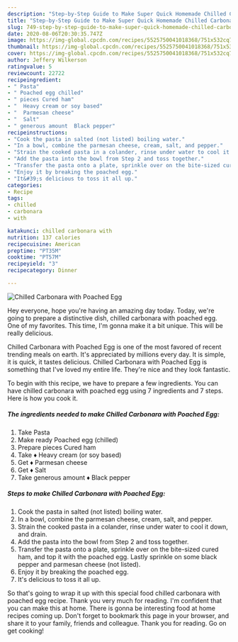 ```yaml
---
description: "Step-by-Step Guide to Make Super Quick Homemade Chilled Carbonara with Poached Egg"
title: "Step-by-Step Guide to Make Super Quick Homemade Chilled Carbonara with Poached Egg"
slug: 749-step-by-step-guide-to-make-super-quick-homemade-chilled-carbonara-with-poached-egg
date: 2020-08-06T20:30:35.747Z
image: https://img-global.cpcdn.com/recipes/5525750041018368/751x532cq70/chilled-carbonara-with-poached-egg-recipe-main-photo.jpg
thumbnail: https://img-global.cpcdn.com/recipes/5525750041018368/751x532cq70/chilled-carbonara-with-poached-egg-recipe-main-photo.jpg
cover: https://img-global.cpcdn.com/recipes/5525750041018368/751x532cq70/chilled-carbonara-with-poached-egg-recipe-main-photo.jpg
author: Jeffery Wilkerson
ratingvalue: 5
reviewcount: 22722
recipeingredient:
- " Pasta"
- " Poached egg chilled"
- " pieces Cured ham"
- "  Heavy cream or soy based"
- "  Parmesan cheese"
- "  Salt"
- " generous amount  Black pepper"
recipeinstructions:
- "Cook the pasta in salted (not listed) boiling water."
- "In a bowl, combine the parmesan cheese, cream, salt, and pepper."
- "Strain the cooked pasta in a colander, rinse under water to cool it down, and drain."
- "Add the pasta into the bowl from Step 2 and toss together."
- "Transfer the pasta onto a plate, sprinkle over on the bite-sized cured ham, and top it with the poached egg. Lastly sprinkle on some black pepper and parmesan cheese (not listed)."
- "Enjoy it by breaking the poached egg."
- "It&#39;s delicious to toss it all up."
categories:
- Recipe
tags:
- chilled
- carbonara
- with

katakunci: chilled carbonara with 
nutrition: 137 calories
recipecuisine: American
preptime: "PT35M"
cooktime: "PT57M"
recipeyield: "3"
recipecategory: Dinner

---
```



![Chilled Carbonara with Poached Egg](https://img-global.cpcdn.com/recipes/5525750041018368/751x532cq70/chilled-carbonara-with-poached-egg-recipe-main-photo.jpg)

Hey everyone, hope you're having an amazing day today. Today, we're going to prepare a distinctive dish, chilled carbonara with poached egg. One of my favorites. This time, I'm gonna make it a bit unique. This will be really delicious.

Chilled Carbonara with Poached Egg is one of the most favored of recent trending meals on earth. It's appreciated by millions every day. It is simple, it is quick, it tastes delicious. Chilled Carbonara with Poached Egg is something that I've loved my entire life. They're nice and they look fantastic.




To begin with this recipe, we have to prepare a few ingredients. You can have chilled carbonara with poached egg using 7 ingredients and 7 steps. Here is how you cook it.

<!--inarticleads1-->

##### The ingredients needed to make Chilled Carbonara with Poached Egg:

1. Take  Pasta
1. Make ready  Poached egg (chilled)
1. Prepare  pieces Cured ham
1. Take  ♦ Heavy cream (or soy based)
1. Get  ♦ Parmesan cheese
1. Get  ♦ Salt
1. Take  generous amount ♦ Black pepper




<!--inarticleads2-->

##### Steps to make Chilled Carbonara with Poached Egg:

1. Cook the pasta in salted (not listed) boiling water.
1. In a bowl, combine the parmesan cheese, cream, salt, and pepper.
1. Strain the cooked pasta in a colander, rinse under water to cool it down, and drain.
1. Add the pasta into the bowl from Step 2 and toss together.
1. Transfer the pasta onto a plate, sprinkle over on the bite-sized cured ham, and top it with the poached egg. Lastly sprinkle on some black pepper and parmesan cheese (not listed).
1. Enjoy it by breaking the poached egg.
1. It&#39;s delicious to toss it all up.




So that's going to wrap it up with this special food chilled carbonara with poached egg recipe. Thank you very much for reading. I'm confident that you can make this at home. There is gonna be interesting food at home recipes coming up. Don't forget to bookmark this page in your browser, and share it to your family, friends and colleague. Thank you for reading. Go on get cooking!
